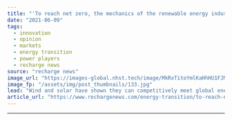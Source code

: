 ```yaml
---
title: "'To reach net zero, the mechanics of the renewable energy industry must evolve – and quickly'"
date: "2021-06-09"
tags: 
  - innovation
  - opinion
  - markets
  - energy transition
  - power players
  - recharge news
source: "recharge news"
image_url: "https://images-global.nhst.tech/image/MkRxTitoYmlKaHhHU1FJMXFQZitDVmZGcjlPaVJOK09SeERFMDRTQ3N0TT0=/nhst/binary/ba54ec6824b0e57741fcc514da3319f3"
image_fp: "/assets/img/post_thumbnails/133.jpg"
lead: "Wind and solar have shown they can competitively meet global energy demand, but as Tommy Rahbek Nielsen writes, to answer the demands of the climate emergency a new mindset is needed on manufacturing"
article_url: "https://www.rechargenews.com/energy-transition/to-reach-net-zero-the-mechanics-of-the-renewable-energy-industry-must-evolve-and-quickly/2-1-1022589"
---
```


---
